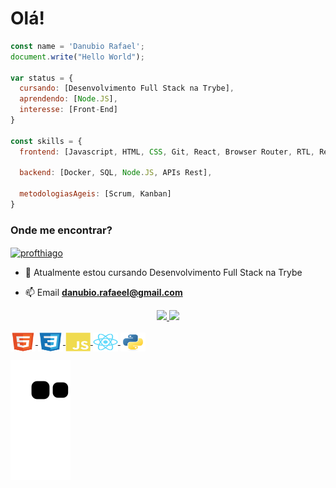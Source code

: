 <h1>Olá! </h1>

```js
const name = 'Danubio Rafael';
document.write("Hello World");

var status = { 
  cursando: [Desenvolvimento Full Stack na Trybe],
  aprendendo: [Node.JS],
  interesse: [Front-End]
}

const skills = {
  frontend: [Javascript, HTML, CSS, Git, React, Browser Router, RTL, Redux, Jest, SASS/SCSS],
  
  backend: [Docker, SQL, Node.JS, APIs Rest],
  
  metodologiasAgeis: [Scrum, Kanban]
}

```

<h3 align="left">Onde me encontrar?</h3>
<p align="left">
<a href="https://www.linkedin.com/in/danubiorafael/" target="blank"><img align="center" src="https://img.shields.io/badge/LinkedIn-0077B5?style=for-the-badge&logo=linkedin&logoColor=white" alt="profthiago" /></a>


- 📖 Atualmente estou cursando Desenvolvimento Full Stack na Trybe

- 📫 Email **danubio.rafaeel@gmail.com**

<div align="center">
  <a href="https://www.instagram.com/rafaelsoouza/">
  <img height="180em" src="https://github-readme-stats.vercel.app/api?username=DanubioRafa&show_icons=true&theme=aura&include_all_commits=true&count_private=true"/>
  <img height="180em" src="https://github-readme-stats.vercel.app/api/top-langs/?username=DanubioRafa&layout=compact&langs_count=7&theme=aura"/>
</div>

  <div style="display: inline_block"><br>
     <img align="center" alt="Rafa-HTML" height="30" width="40" src="https://raw.githubusercontent.com/devicons/devicon/master/icons/html5/html5-original.svg">
  <img align="center" alt="Rafa-CSS" height="30" width="40" src="https://raw.githubusercontent.com/devicons/devicon/master/icons/css3/css3-original.svg">
  <img align="center" alt="Rafa-Js" height="30" width="40" src="https://raw.githubusercontent.com/devicons/devicon/master/icons/javascript/javascript-plain.svg">
    <img align="center" alt="Rafa-Js" height="30" width="40" src="https://raw.githubusercontent.com/devicons/devicon/master/icons/react/react-original.svg">
    <img align="center" alt="Rafa-Js" height="30" width="40" src="https://raw.githubusercontent.com/devicons/devicon/master/icons/python/python-original.svg">
 
  ![Snake animation](https://github.com/rafaballerini/rafaballerini/blob/output/github-contribution-grid-snake.svg)
